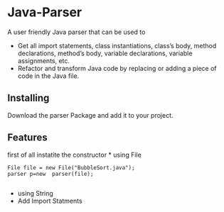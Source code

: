 
# Java-Parser
A user friendly Java parser that can be used to 
* Get all import statements, class instantiations, class’s body, method declarations, method’s body, variable declarations, variable assignments, etc.
* Refactor and transform Java code by replacing or adding a piece of code in the Java file.

## Installing
Download the parser Package and add it to your project.

## Features
first of all instatite the constructor
	* using File
```
File file = new File("BubbleSort.java");
parser p=new  parser(file);
    
```
* using String
* Add Import Statments
```

```



